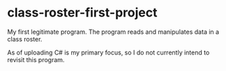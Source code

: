 # class-roster-first-project
 My first legitimate program. The program reads and manipulates data in a class roster.

As of uploading C# is my primary focus, so I do not currently intend to revisit this program.
